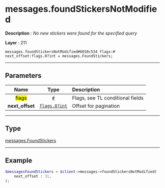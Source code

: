# messages.foundStickersNotModified

**Description** : *No new stickers were found for the specified query*

**Layer** : 211

```tl
messages.foundStickersNotModified#6010c534 flags:# next_offset:flags.0?int = messages.FoundStickers;
```

---

## Parameters

| Name | Type | Description |
| :---: | :---: | :--- |
| <mark>flags</mark> | [`#`](type/#) | Flags, see TL conditional fields |
| **next_offset** | [`flags.0?int`](type/int) | Offset for pagination |

---

## Type

[messages.FoundStickers](type/messages.FoundStickers)

---

## Example

```php
$messagesFoundStickers = $client->messages->foundStickersNotModified(
	next_offset : 31,
);
```